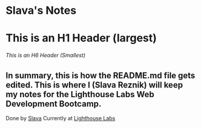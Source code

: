 # Slava's Notes

# This is an H1 Header (largest)

###### This is an H6 Header (Smallest)

## In summary, this is how the README.md file gets edited. This is where I (Slava Reznik) will keep my notes for the Lighthouse Labs Web Development Bootcamp. 

Done by [Slava](https://github.com/SlavaRez25?tab=repositories)
Currently at [Lighthouse Labs](https://www.lighthouselabs.ca/)

